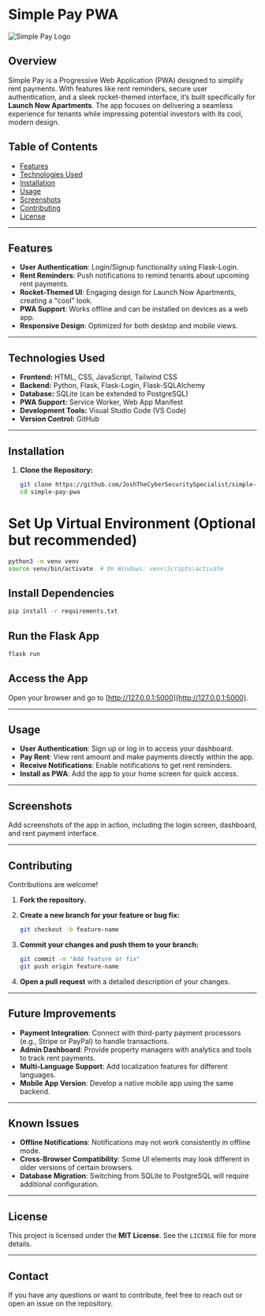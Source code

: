 # Simple Pay PWA

![Simple Pay Logo](./assets/image.png)

## Overview

Simple Pay is a Progressive Web Application (PWA) designed to simplify rent payments. With features like rent reminders, secure user authentication, and a sleek rocket-themed interface, it’s built specifically for **Launch Now Apartments**. The app focuses on delivering a seamless experience for tenants while impressing potential investors with its cool, modern design.

## Table of Contents
- [Features](#features)
- [Technologies Used](#technologies-used)
- [Installation](#installation)
- [Usage](#usage)
- [Screenshots](#screenshots)
- [Contributing](#contributing)
- [License](#license)

---

## Features
- **User Authentication**: Login/Signup functionality using Flask-Login.
- **Rent Reminders**: Push notifications to remind tenants about upcoming rent payments.
- **Rocket-Themed UI**: Engaging design for Launch Now Apartments, creating a "cool" look.
- **PWA Support**: Works offline and can be installed on devices as a web app.
- **Responsive Design**: Optimized for both desktop and mobile views.

---

## Technologies Used
<ul>
  <li><strong>Frontend:</strong> HTML, CSS, JavaScript, Tailwind CSS</li>
  <li><strong>Backend:</strong> Python, Flask, Flask-Login, Flask-SQLAlchemy</li>
  <li><strong>Database:</strong> SQLite (can be extended to PostgreSQL)</li>
  <li><strong>PWA Support:</strong> Service Worker, Web App Manifest</li>
  <li><strong>Development Tools:</strong> Visual Studio Code (VS Code)</li>
  <li><strong>Version Control:</strong> GitHub</li>
</ul>

---

## Installation

1. **Clone the Repository:**
   ```bash
   git clone https://github.com/JoshTheCyberSecuritySpecialist/simple-pay-pwa.git
   cd simple-pay-pwa


# Set Up Virtual Environment (Optional but recommended)

```bash
python3 -m venv venv
source venv/bin/activate  # On Windows: venv\Scripts\activate
```

## Install Dependencies

```bash
pip install -r requirements.txt
```

## Run the Flask App

```bash
flask run
```

## Access the App
Open your browser and go to [http://127.0.0.1:5000](http://127.0.0.1:5000).

---

## Usage
- **User Authentication**: Sign up or log in to access your dashboard.
- **Pay Rent**: View rent amount and make payments directly within the app.
- **Receive Notifications**: Enable notifications to get rent reminders.
- **Install as PWA**: Add the app to your home screen for quick access.

---

## Screenshots
Add screenshots of the app in action, including the login screen, dashboard, and rent payment interface.

---

## Contributing
Contributions are welcome!

1. **Fork the repository.**  
2. **Create a new branch for your feature or bug fix:**

   ```bash
   git checkout -b feature-name
   ```

3. **Commit your changes and push them to your branch:**

   ```bash
   git commit -m "Add feature or fix"
   git push origin feature-name
   ```

4. **Open a pull request** with a detailed description of your changes.

---

## Future Improvements
- **Payment Integration**: Connect with third-party payment processors (e.g., Stripe or PayPal) to handle transactions.
- **Admin Dashboard**: Provide property managers with analytics and tools to track rent payments.
- **Multi-Language Support**: Add localization features for different languages.
- **Mobile App Version**: Develop a native mobile app using the same backend.

---

## Known Issues
- **Offline Notifications**: Notifications may not work consistently in offline mode.
- **Cross-Browser Compatibility**: Some UI elements may look different in older versions of certain browsers.
- **Database Migration**: Switching from SQLite to PostgreSQL will require additional configuration.

---

## License
This project is licensed under the **MIT License**. See the `LICENSE` file for more details.

---

## Contact
If you have any questions or want to contribute, feel free to reach out or open an issue on the repository.
